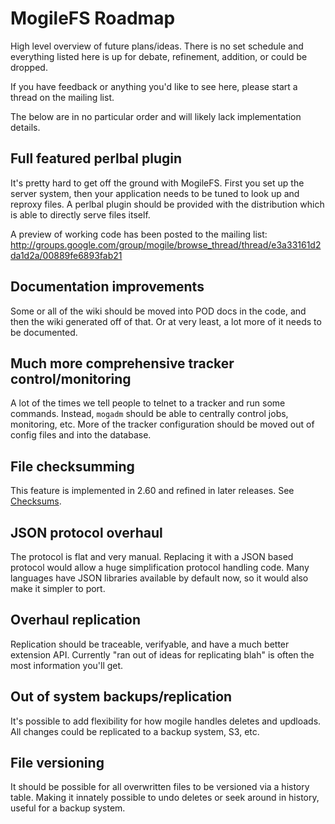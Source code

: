 # MogileFS Roadmap #

High level overview of future plans/ideas. There is no set schedule and
everything listed here is up for debate, refinement, addition, or could be
dropped.

If you have feedback or anything you'd like to see here, please start a thread on the mailing list.

The below are in no particular order and will likely lack implementation
details.

## Full featured perlbal plugin ##

It's pretty hard to get off the ground with MogileFS. First you set up the
server system, then your application needs to be tuned to look up and reproxy
files. A perlbal plugin should be provided with the distribution which is able
to directly serve files itself.

A preview of working code has been posted to the mailing list:
http://groups.google.com/group/mogile/browse_thread/thread/e3a33161d2da1d2a/00889fe6893fab21

## Documentation improvements ##

Some or all of the wiki should be moved into POD docs in the code, and then
the wiki generated off of that. Or at very least, a lot more of it needs to be
documented.

## Much more comprehensive tracker control/monitoring ##

A lot of the times we tell people to telnet to a tracker and run some
commands. Instead, `mogadm` should be able to centrally control jobs,
monitoring, etc. More of the tracker configuration should be moved out of
config files and into the database.

## File checksumming ##

This feature is implemented in 2.60 and refined in later releases.
See [Checksums](Checksums.md).

## JSON protocol overhaul ##

The protocol is flat and very manual. Replacing it with a JSON based protocol
would
allow a huge simplification protocol handling code. Many languages have JSON
libraries available by default now, so it would also make it simpler to port.

## Overhaul replication ##

Replication should be traceable, verifyable, and have a much better extension
API. Currently "ran out of ideas for replicating blah" is often the most
information you'll get.

## Out of system backups/replication ##

It's possible to add flexibility for how mogile handles deletes and updloads.
All changes could be replicated to a backup system, S3, etc.

## File versioning ##

It should be possible for all overwritten files to be versioned via a history
table. Making it innately possible to undo deletes or seek around in history,
useful for a backup system.

